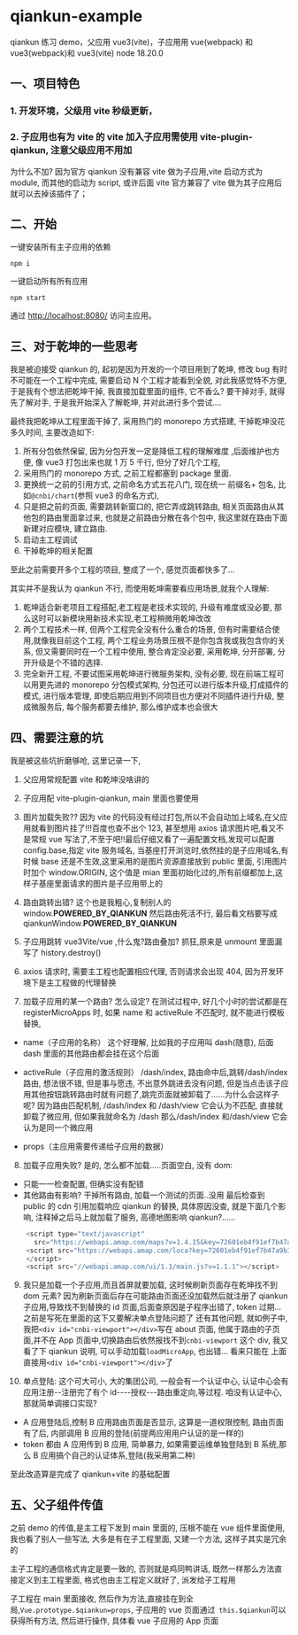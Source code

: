 # qiankun-example

qiankun 练习 demo，父应用 vue3(vite)，子应用用 vue(webpack) 和 vue3(webpack)和 vue3(vite)
node 18.20.0

## 一、项目特色

### 1. 开发环境，父级用 vite 秒级更新，

### 2. 子应用也有为 vite 的 vite 加入子应用需使用 vite-plugin-qiankun, 注意父级应用不用加

为什么不加?
因为官方 qiankun 没有兼容 vite 做为子应用,vite 启动方式为 module, 而其他的启动为 script, 或许后面 vite 官方兼容了 vite 做为其子应用后就可以去掉该插件了；

## 二、开始

一键安装所有主子应用的依赖

```
npm i
```

一键启动所有所有应用

```
npm start
```

通过 [http://localhost:8080/](http://localhost:8080/) 访问主应用。

## 三、对于乾坤的一些思考

我是被迫接受 qiankun 的, 起初是因为开发的一个项目用到了乾坤, 修改 bug 有时不可能在一个工程中完成, 需要启动 N 个工程才能看到全貌, 对此我感觉特不方便, 于是我有个想法把乾坤干掉, 我直接加载里面的组件, 它不香么? 要干掉对手, 就得先了解对手, 于是我开始深入了解乾坤, 并对此进行多个尝试....

最终我把乾坤从工程里面干掉了, 采用热门的 monorepo 方式搭建, 干掉乾坤没花多久时间, 主要改造如下:

1. 所有分包依然保留, 因为分包开发一定是降低工程的理解难度 ,后面维护也方便, 像 vue3 打包出来也就 1 万 5 千行, 但分了好几个工程,
2. 采用热门的 monorepo 方式, 之前工程都塞到 package 里面.
3. 更换统一之前的引用方式, 之前命名方式五花八门, 现在统一 前缀名+ 包名, 比如`@cnbi/chart`(参照 vue3 的命名方式),
4. 只是把之前的页面, 需要跳转新窗口的, 把它弄成跳转路由, 相关页面路由从其他包的路由里面拿过来, 也就是之前路由分散在各个包中, 我这里就在路由下面新建对应模块, 建立路由.
5. 启动主工程调试
6. 干掉乾坤的相关配置

至此之前需要开多个工程的项目, 整成了一个, 感觉页面都快多了...

其实并不是我认为 qiankun 不行, 而使用乾坤需要看应用场景,就我个人理解:

1.  乾坤适合新老项目工程搭配,老工程是老技术实现的, 升级有难度或没必要, 那么这时可以新模块用新技术实现,老工程稍微用乾坤改改
2.  两个工程技术一样, 但两个工程完全没有什么重合的场景, 但有时需要结合使用,就像我目前这个工程, 两个工程业务场景压根不是你包含我或我包含你的关系, 但又需要同时在一个工程中使用, 整合肯定没必要, 采用乾坤, 分开部署, 分开升级是个不错的选择.
3.  完全新开工程, 不要试图采用乾坤进行微服务架构, 没有必要, 现在前端工程可以用更先进的 monorepo 分包模式架构, 分包还可以进行版本升级,打成插件的模式, 进行版本管理, 即使后期应用到不同项目也方便对不同插件进行升级, 整成微服务后, 每个服务都要去维护, 那么维护成本也会很大

## 四、需要注意的坑

我是被这些坑折磨够呛, 这里记录一下,

1.  父应用常规配置 vite 和乾坤没啥讲的

2.  子应用配 vite-plugin-qiankun, main 里面也要使用

3.  图片加载失败?? 因为 vite 的代码没有经过打包,所以不会自动加上域名,在父应用就看到图片挂了!!!百度也查不出个 123, 甚至想用 axios 请求图片吧,看又不是常规 vue 写法了,不至于吧!!最后仔细又看了一遍配置文档,发现可以配置 config.base,指定 vite 服务域名, 当基座打开浏览时,依然挂的是子应用域名,有时候 base 还是不生效,这里采用的是图片资源直接放到 public 里面, 引用图片时加个 window.ORIGIN, 这个值是 mian 里面初始化过的,所有前缀都加上,这样子基座里面请求的图片是子应用带上的

4.  路由跳转出错? 这个也是我粗心,复制别人的 window.**POWERED_BY_QIANKUN** 然后路由死活不行, 最后看文档要写成 qiankunWindow.**POWERED_BY_QIANKUN**

5.  子应用跳转 vue3Vite/vue ,什么鬼?路由叠加? 抓狂,原来是 unmount 里面漏写了 history.destroy()

6.  axios 请求时, 需要主工程也配置相应代理, 否则请求会出现 404, 因为开发环境下是主工程做的代理替换

7.  加载子应用的某一个路由? 怎么设定? 在测试过程中, 好几个小时的尝试都是在 registerMicroApps 时, 如果 name 和 activeRule 不匹配时, 就不能进行模板替换,

- name（子应用的名称） 这个好理解, 比如我的子应用叫 dash(随意), 后面 dash 里面的其他路由都会挂在这个后面

- activeRule（子应用的激活规则） /dash/index, 路由命中后,跳转/dash/index 路由, 想法很不错, 但是事与愿违, 不出意外跳进去没有问题, 但是当点击该子应用其他按钮跳转路由时就有问题了,跳完页面就被卸载了......为什么会这样子呢? 因为路由匹配机制, /dash/index 和 /dash/view 它会认为不匹配, 直接就卸载了微应用, 但如果我就命名为 /dash 那么/dash/index 和/dash/view 它会认为是同一个微应用
- props（主应用需要传递给子应用的数据）

8. 加载子应用失败? 是的, 怎么都不加载.....页面空白, 没有 dom:

- 只能一一检查配置, 但确实没有配错
- 其他路由有影响? 干掉所有路由, 加载一个测试的页面..没用
  最后检查到 public 的 cdn 引用加载响应 qiankun 的替换, 具体原因没查, 就是下面几个影响, 注释掉之后马上就加载了服务, 高德地图影响 qiankun?......

```js
    <script type="text/javascript"
      src="https://webapi.amap.com/maps?v=1.4.15&key=72601eb4f91ef7b47a9b31163e10e37f"></script>
    <script src="https://webapi.amap.com/loca?key=72601eb4f91ef7b47a9b31163e10e37f&v=1.3.2">
    </script>
    <script src="//webapi.amap.com/ui/1.1/main.js?v=1.1.1"></script>
```

9. 我只是加载一个子应用,而且首屏就要加载, 这时候刷新页面存在乾坤找不到 dom 元素? 因为刷新页面后存在可能路由页面还没加载然后就注册了 qiankun 子应用,导致找不到替换的 id 页面,后面查原因是子程序出错了, token 过期...之前是写死在里面的这下又要解决单点登陆问题了
   还有其他问题, 就如例子中,我把`<div id="cnbi-viewport"></div>`写在 about 页面, 他属于路由的子页面,并不在 App 页面中,切换路由后依然报找不到`cnbi-viewport` 这个 div, 我又看了下 qiankun 说明, 可以手动加载`loadMicroApp`, 也出错... 看来只能在 <router-view></router-view> 上面直接用`<div id="cnbi-viewport"></div>`了

10. 单点登陆: 这个可大可小, 大的集团公司, 一般会有一个认证中心, 认证中心会有应用注册--注册完了有个 id----授权---路由重定向,等过程. 咱没有认证中心, 那就简单调接口实现?

- A 应用登陆后,控制 B 应用路由页面是否显示, 这算是一道权限控制, 路由页面有了后, 内部调用 B 应用的登陆(前提两应用用户认证的是一样的)
- token 都由 A 应用传到 B 应用, 简单暴力, 如果需要运维单独登陆到 B 系统,那么 B 应用搞个自己的认证体系,登陆(我采用第二种)

至此改造算是完成了 qiankun+vite 的基础配置

## 五、父子组件传值

之前 demo 的传值,是主工程下发到 main 里面的, 压根不能在 vue 组件里面使用, 我也看了别人一些写法, 大多是有在子工程里面, 又建一个方法, 这样子其实是冗余的

主子工程的通信格式肯定是要一致的, 否则就是鸡同鸭讲话, 既然一样那么方法直接定义到主工程里面, 格式也由主工程定义就好了, 派发给子工程用

子工程在 main 里面接收, 然后作为方法,直接挂在到全局,`Vue.prototype.$qiankun=props`, 子应用的 vue 页面通过` this.$qiankun`可以获得所有方法, 然后进行操作, 具体看 vue 子应用的 App 页面

<!-- // "start:vue3": "cd applications/OperationalModule && npm start", -->

